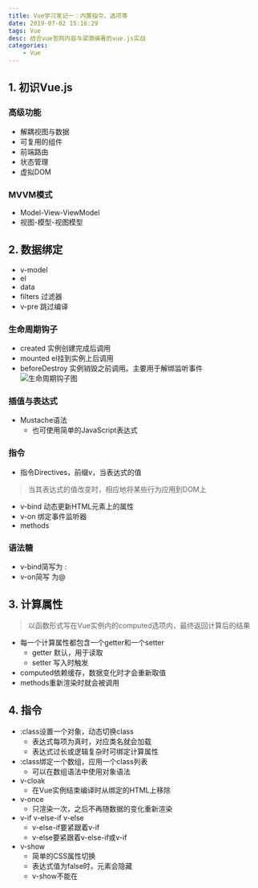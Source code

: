 ```yaml
---
title: Vue学习笔记一：内置指令、选项等
date: 2019-07-02 15:16:29
tags: Vue
desc: 结合vue官网内容与梁灏编著的vue.js实战
categories: 
	- Vue
---
```


## 1. 初识Vue.js
### 高级功能
- 解耦视图与数据
- 可复用的组件
- 前端路由
- 状态管理
- 虚拟DOM
<!-- more -->
### MVVM模式
- Model-View-ViewModel
- 视图-模型-视图模型

## 2. 数据绑定
- v-model
- el
- data
- filters 过滤器
- v-pre 跳过编译
### 生命周期钩子
- created 实例创建完成后调用
- mounted el挂到实例上后调用
- beforeDestroy 实例销毁之前调用。主要用于解绑监听事件
![生命周期钩子图](https://cn.vuejs.org/images/lifecycle.png)
### 插值与表达式
- Mustache语法
   - 也可使用简单的JavaScript表达式
### 指令
- 指令Directives，前缀v，当表达式的值
> 当其表达式的值改变时，相应地将某些行为应用到DOM上
- v-bind 动态更新HTML元素上的属性
- v-on 绑定事件监听器
- methods
### 语法糖
- v-bind简写为 :
- v-on简写 为@

## 3. 计算属性
> 以函数形式写在Vue实例内的computed选项内，最终返回计算后的结果
- 每一个计算属性都包含一个getter和一个setter
    - getter 默认，用于读取
    - setter 写入时触发
- computed依赖缓存，数据变化时才会重新取值
- methods重新渲染时就会被调用
## 4. 指令

- :class设置一个对象，动态切换class
    - 表达式每项为真时，对应类名就会加载
    - 表达式过长或逻辑复杂时可绑定计算属性
- :class绑定一个数组，应用一个class列表
    - 可以在数组语法中使用对象语法
- v-cloak
    - 在Vue实例结束编译时从绑定的HTML上移除
- v-once
    - 只渲染一次，之后不再随数据的变化重新渲染
- v-if v-else-if v-else
    - v-else-if要紧跟着v-if
    - v-else要紧跟着v-else-if或v-if
- v-show
    - 简单的CSS属性切换
    - 表达式值为false时，元素会隐藏
    - v-show不能在<template>上使用
- v-for
    - 表达式结合in使用
    - 遍历数组时，支持一个可选参数作为索引
    - 遍历对象时，支持两个可选参数 键名 索引
    - push,pop,shift,unshift,splice,sort,reverse
    - filter,concat,slice

> 修饰符：
stop 阻止事件冒泡 prevent capture self once

> 按键修饰符：
enter tab delete esc

## 5. 表单与v-model
> v-model 表单类元素的双向绑定数据
> v-model 会忽略所有表单元素的 value、checked、selected 特性的初始值而总是将 Vue 实例的数据作为数据来源。

v-model 在内部为不同的输入元素使用不同的属性并抛出不同的事件：
- text 和 textarea 元素使用 value 属性和 input 事件；
- checkbox 和 radio 使用 checked 属性和 change 事件；
- select 字段将 value 作为 prop 并将 change 作为事件


